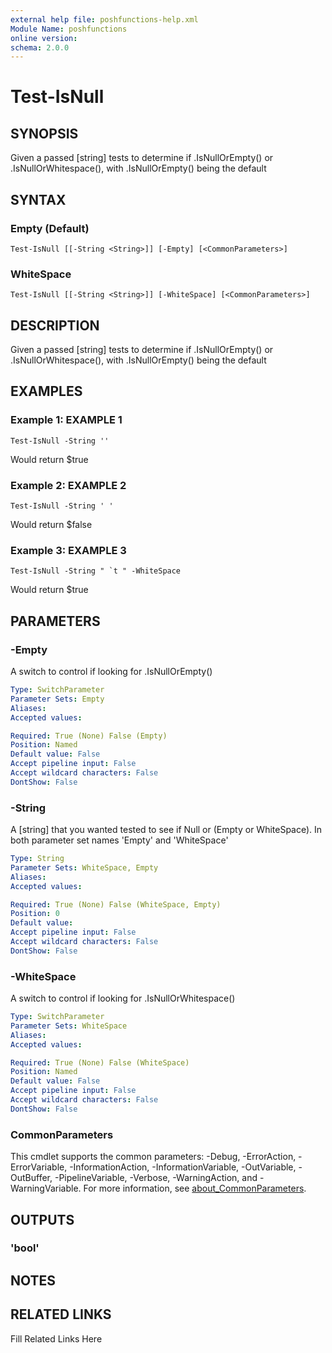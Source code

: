 ```yaml
---
external help file: poshfunctions-help.xml
Module Name: poshfunctions
online version: 
schema: 2.0.0
---
```


# Test-IsNull

## SYNOPSIS

Given a passed [string] tests to determine if .IsNullOrEmpty() or .IsNullOrWhitespace(), with .IsNullOrEmpty() being the default

## SYNTAX

### Empty (Default)

```
Test-IsNull [[-String <String>]] [-Empty] [<CommonParameters>]
```

### WhiteSpace

```
Test-IsNull [[-String <String>]] [-WhiteSpace] [<CommonParameters>]
```

## DESCRIPTION

Given a passed [string] tests to determine if .IsNullOrEmpty() or .IsNullOrWhitespace(), with .IsNullOrEmpty() being the default


## EXAMPLES

### Example 1: EXAMPLE 1

```
Test-IsNull -String ''
```

Would return
$true





### Example 2: EXAMPLE 2

```
Test-IsNull -String ' '
```

Would return
$false





### Example 3: EXAMPLE 3

```
Test-IsNull -String " `t " -WhiteSpace
```

Would return
$true






## PARAMETERS

### -Empty

A switch to control if looking for .IsNullOrEmpty()

```yaml
Type: SwitchParameter
Parameter Sets: Empty
Aliases: 
Accepted values: 

Required: True (None) False (Empty)
Position: Named
Default value: False
Accept pipeline input: False
Accept wildcard characters: False
DontShow: False
```

### -String

A [string] that you wanted tested to see if Null or (Empty or WhiteSpace).
In both parameter set names 'Empty' and 'WhiteSpace'

```yaml
Type: String
Parameter Sets: WhiteSpace, Empty
Aliases: 
Accepted values: 

Required: True (None) False (WhiteSpace, Empty)
Position: 0
Default value: 
Accept pipeline input: False
Accept wildcard characters: False
DontShow: False
```

### -WhiteSpace

A switch to control if looking for .IsNullOrWhitespace()

```yaml
Type: SwitchParameter
Parameter Sets: WhiteSpace
Aliases: 
Accepted values: 

Required: True (None) False (WhiteSpace)
Position: Named
Default value: False
Accept pipeline input: False
Accept wildcard characters: False
DontShow: False
```


### CommonParameters

This cmdlet supports the common parameters: -Debug, -ErrorAction, -ErrorVariable, -InformationAction, -InformationVariable, -OutVariable, -OutBuffer, -PipelineVariable, -Verbose, -WarningAction, and -WarningVariable. For more information, see [about_CommonParameters](http://go.microsoft.com/fwlink/?LinkID=113216).

## OUTPUTS

### 'bool'


## NOTES



## RELATED LINKS

Fill Related Links Here

